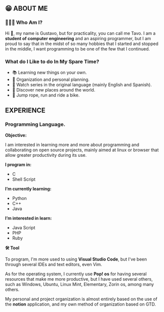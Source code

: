 ## 😁 ABOUT ME

### 👨🏽‍💻 Who Am I?

Hi 👋, my name is Gustavo, but for practicality, you can call me Tavo. I am a **student of computer engineering** and an aspiring programmer, but I am proud to say that in the midst of so many hobbies that I started and stopped in the middle, I want programming to be one of the few that I continued.

### What do I Like to do In My Spare Time?

- 📚 Learning new things on your own.
- 🎯 Organization and personal planning.
- 📼 Watch series in the original language (mainly English and Spanish).
- 🍂 Discover new places around the world.
- 🚴 Jump rope, run and ride a bike.

## EXPERIENCE

### Programming Language.

**Objective:**

I am interested in learning more and more about programming and collaborating on open source projects, mainly aimed at linux or browser that allow greater productivity during its use.

**I program in:**

- C
- Shell Script

**I’m currently learning:**

- Python
- C++
- Java

**I’m interested in learn:**

- Java Script
- PHP
- Ruby

<!--- Add jobs and contacts --->

**🛠️ Tool**

To program, I'm more used to using **Visual Studio Code**, but I've been through several IDEs and text editors, even Vim.

As for the operating system, I currently use **Pop! os** for having several resources that make me more productive, but I have used several others, such as Windows, Ubuntu, Linux Mint, Elementary, Zorin os, among many others.

My personal and project organization is almost entirely based on the use of the **notion** application, and my own method of organization based on GTD.

<!---
TavoAdr/TavoAdr is a ✨ special ✨ repository because its `README.md` (this file) appears on your GitHub profile.
You can click the Preview link to take a look at your changes.
--->
